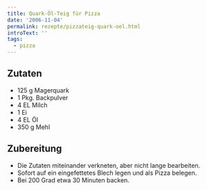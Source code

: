 ```yaml
---
title: Quark-Öl-Teig für Pizza
date: '2006-11-04'
permalink: rezepte/pizzateig-quark-oel.html
introText: ''
tags:
  - pizza
---
```


## Zutaten

- 125 g Magerquark
- 1 Pkg. Backpulver
- 4 EL Milch
- 1 Ei
- 4 EL Öl
- 350 g Mehl

## Zubereitung

- Die Zutaten miteinander verkneten, aber nicht lange bearbeiten.
- Sofort auf ein eingefettetes Blech legen und als Pizza belegen.
- Bei 200 Grad etwa 30 Minuten backen.



